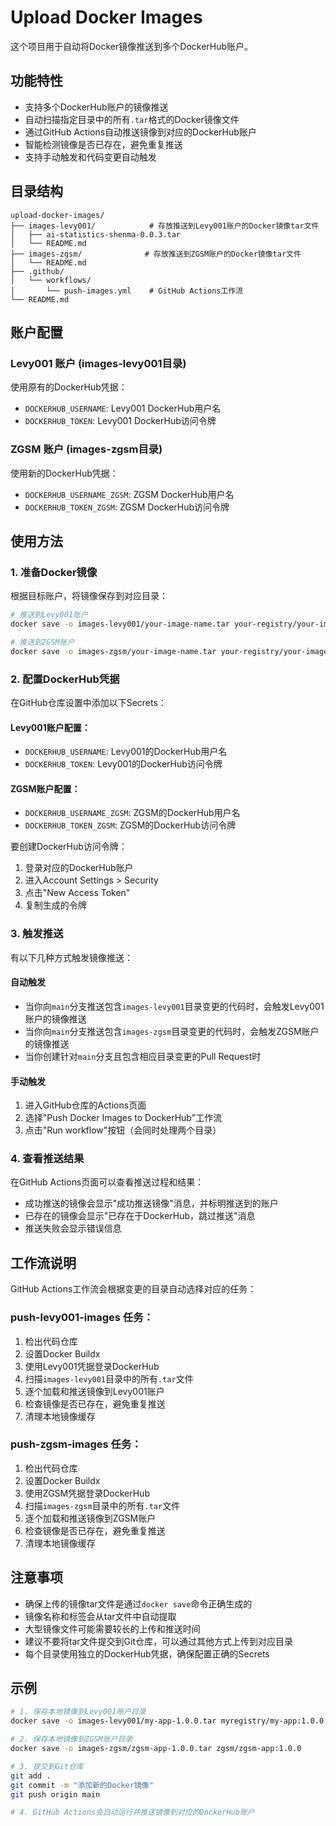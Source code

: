 # Upload Docker Images

这个项目用于自动将Docker镜像推送到多个DockerHub账户。

## 功能特性

- 支持多个DockerHub账户的镜像推送
- 自动扫描指定目录中的所有`.tar`格式的Docker镜像文件
- 通过GitHub Actions自动推送镜像到对应的DockerHub账户
- 智能检测镜像是否已存在，避免重复推送
- 支持手动触发和代码变更自动触发

## 目录结构

```
upload-docker-images/
├── images-levy001/            # 存放推送到Levy001账户的Docker镜像tar文件
│   ├── ai-statistics-shenma-0.0.3.tar
│   └── README.md
├── images-zgsm/              # 存放推送到ZGSM账户的Docker镜像tar文件
│   └── README.md
├── .github/
│   └── workflows/
│       └── push-images.yml    # GitHub Actions工作流
└── README.md
```

## 账户配置

### Levy001 账户 (images-levy001目录)
使用原有的DockerHub凭据：
- `DOCKERHUB_USERNAME`: Levy001 DockerHub用户名
- `DOCKERHUB_TOKEN`: Levy001 DockerHub访问令牌

### ZGSM 账户 (images-zgsm目录)
使用新的DockerHub凭据：
- `DOCKERHUB_USERNAME_ZGSM`: ZGSM DockerHub用户名
- `DOCKERHUB_TOKEN_ZGSM`: ZGSM DockerHub访问令牌

## 使用方法

### 1. 准备Docker镜像

根据目标账户，将镜像保存到对应目录：

```bash
# 推送到Levy001账户
docker save -o images-levy001/your-image-name.tar your-registry/your-image:tag

# 推送到ZGSM账户
docker save -o images-zgsm/your-image-name.tar your-registry/your-image:tag
```

### 2. 配置DockerHub凭据

在GitHub仓库设置中添加以下Secrets：

#### Levy001账户配置：
- `DOCKERHUB_USERNAME`: Levy001的DockerHub用户名
- `DOCKERHUB_TOKEN`: Levy001的DockerHub访问令牌

#### ZGSM账户配置：
- `DOCKERHUB_USERNAME_ZGSM`: ZGSM的DockerHub用户名
- `DOCKERHUB_TOKEN_ZGSM`: ZGSM的DockerHub访问令牌

要创建DockerHub访问令牌：
1. 登录对应的DockerHub账户
2. 进入Account Settings > Security
3. 点击"New Access Token"
4. 复制生成的令牌

### 3. 触发推送

有以下几种方式触发镜像推送：

#### 自动触发
- 当你向`main`分支推送包含`images-levy001`目录变更的代码时，会触发Levy001账户的镜像推送
- 当你向`main`分支推送包含`images-zgsm`目录变更的代码时，会触发ZGSM账户的镜像推送
- 当你创建针对`main`分支且包含相应目录变更的Pull Request时

#### 手动触发
1. 进入GitHub仓库的Actions页面
2. 选择"Push Docker Images to DockerHub"工作流
3. 点击"Run workflow"按钮（会同时处理两个目录）

### 4. 查看推送结果

在GitHub Actions页面可以查看推送过程和结果：
- 成功推送的镜像会显示"成功推送镜像"消息，并标明推送到的账户
- 已存在的镜像会显示"已存在于DockerHub，跳过推送"消息
- 推送失败会显示错误信息

## 工作流说明

GitHub Actions工作流会根据变更的目录自动选择对应的任务：

### push-levy001-images 任务：
1. 检出代码仓库
2. 设置Docker Buildx
3. 使用Levy001凭据登录DockerHub
4. 扫描`images-levy001`目录中的所有`.tar`文件
5. 逐个加载和推送镜像到Levy001账户
6. 检查镜像是否已存在，避免重复推送
7. 清理本地镜像缓存

### push-zgsm-images 任务：
1. 检出代码仓库
2. 设置Docker Buildx
3. 使用ZGSM凭据登录DockerHub
4. 扫描`images-zgsm`目录中的所有`.tar`文件
5. 逐个加载和推送镜像到ZGSM账户
6. 检查镜像是否已存在，避免重复推送
7. 清理本地镜像缓存

## 注意事项

- 确保上传的镜像tar文件是通过`docker save`命令正确生成的
- 镜像名称和标签会从tar文件中自动提取
- 大型镜像文件可能需要较长的上传和推送时间
- 建议不要将tar文件提交到Git仓库，可以通过其他方式上传到对应目录
- 每个目录使用独立的DockerHub凭据，确保配置正确的Secrets

## 示例

```bash
# 1. 保存本地镜像到Levy001账户目录
docker save -o images-levy001/my-app-1.0.0.tar myregistry/my-app:1.0.0

# 2. 保存本地镜像到ZGSM账户目录
docker save -o images-zgsm/zgsm-app-1.0.0.tar zgsm/zgsm-app:1.0.0

# 3. 提交到Git仓库
git add .
git commit -m "添加新的Docker镜像"
git push origin main

# 4. GitHub Actions会自动运行并推送镜像到对应的DockerHub账户
```